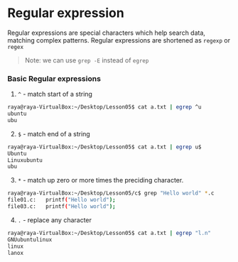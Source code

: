 # Regular expression

Regular expressions are special characters which help search data, matching complex patterns.
Regular expressions are shortened as `regexp` or `regex`

> Note: we can use `grep -E` instead of `egrep`

### Basic Regular expressions

1. `^` - match start of a string

```bash
raya@raya-VirtualBox:~/Desktop/Lesson05$ cat a.txt | egrep ^u
ubuntu
ubu
```

2. `$` - match end of a string

```bash
raya@raya-VirtualBox:~/Desktop/Lesson05$ cat a.txt | egrep u$
Ubuntu
Linuxubuntu
ubu
```

3. `*` - match up zero or more times the preciding character.

```bash
raya@raya-VirtualBox:~/Desktop/Lesson05/c$ grep "Hello world" *.c
file01.c:	printf("Hello world");
file03.c:	printf("Hello world");
```

4. `.` - replace any character

```bash
raya@raya-VirtualBox:~/Desktop/Lesson05$ cat a.txt | egrep "l.n"
GNUubuntulinux
linux
lanox
```